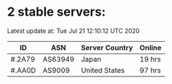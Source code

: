 # 2 stable servers:

Latest update at: Tue Jul 21 12:10:12 UTC 2020

| ID | ASN | Server Country | Online |
| -- | --- | -------------- | ------ |
| #.2A79 | AS63949 | Japan | 19 hrs |
| #.AA0D | AS9009 | United States | 97 hrs |

